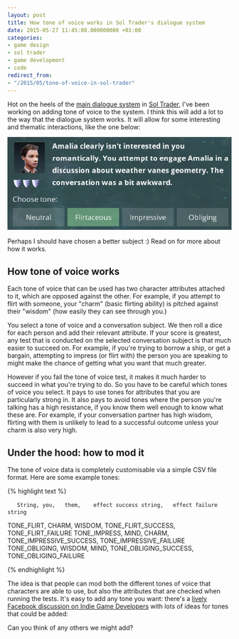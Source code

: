 ```yaml
---
layout: post
title: How tone of voice works in Sol Trader's dialogue system
date: 2015-05-27 11:45:08.000000000 +01:00
categories:
- game design
- sol trader
- game development
- code
redirect_from:
- "/2015/05/tone-of-voice-in-sol-trader"
---
```

Hot on the heels of the [main dialogue system](/2015/05/how-dialogue-works-in-sol-trader/) in [Sol Trader](http://soltrader.net), I've been working on adding tone of voice to the system. I think this will add a lot to the way that the dialogue system works. It will allow for some interesting and thematic interactions, like the one below: 

![tone of voice](/assets/img/sol-trader-tone-of-voice.png)

Perhaps I should have chosen a better subject :) Read on for more about how it works. 

## How tone of voice works

Each tone of voice that can be used has two character attributes attached to it, which are opposed against the other. For example, if you attempt to flirt with someone, your "charm" (basic flirting ability) is pitched against their "wisdom" (how easily they can see through you.)

You select a tone of voice and a conversation subject. We then roll a dice for each person and add their relevant attribute. If your score is greatest, any test that is conducted on the selected conversation subject is that much easier to succeed on. For example, if you're trying to borrow a ship, or get a bargain, attempting to impress (or flirt with) the person you are speaking to might make the chance of getting what you want that much greater.

However if you fail the tone of voice test, it makes it much harder to succeed in what you're trying to do. So you have to be careful which tones of voice you select. It pays to use tones for attributes that you are particularly strong in. It also pays to avoid tones where the person you're talking has a high resistance, if you know them well enough to know what these are. For example, if your conversation partner has high wisdom, flirting with them is unlikely to lead to a successful outcome unless your charm is also very high.

## Under the hood: how to mod it

The tone of voice data is completely customisable via a simple CSV file format. Here are some example tones:

{% highlight text %}

       String, you,   them,    effect success string,   effect failure string
   TONE_FLIRT, CHARM,  WISDOM, TONE_FLIRT_SUCCESS,      TONE_FLIRT_FAILURE
 TONE_IMPRESS, MIND,   CHARM,  TONE_IMPRESSIVE_SUCCESS, TONE_IMPRESSIVE_FAILURE
TONE_OBLIGING, WISDOM, MIND,   TONE_OBLIGING_SUCCESS,   TONE_OBLIGING_FAILURE

{% endhighlight %}

The idea is that people can mod both the different tones of voice that characters are able to use, but also the attributes that are checked when running the tests. It's easy to add any tone you want: there's a [lively Facebook discussion on Indie Game Developers](https://www.facebook.com/groups/8117041572/permalink/10152769863491573/) with lots of ideas for tones that could be added:

Can you think of any others we might add?
